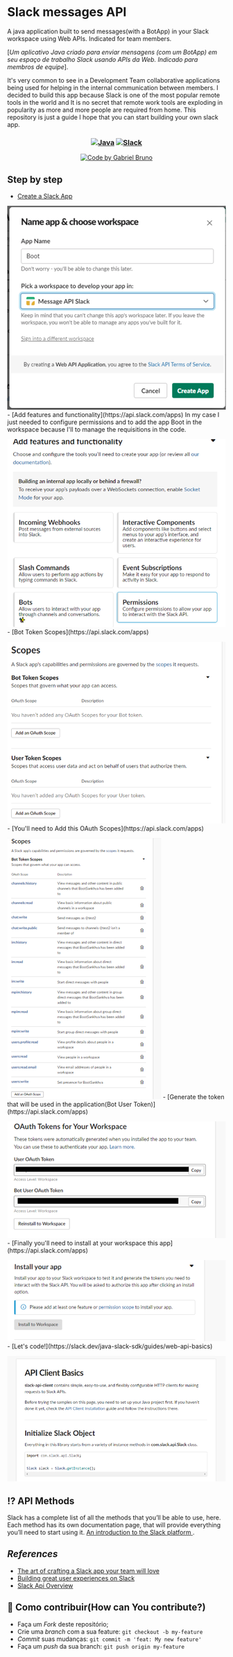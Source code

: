 # Slack messages API
 A java application built to send messages(with a BotApp) in your Slack workspace using Web APIs. Indicated for team members.</p>
 [_Um aplicativo Java criado para enviar mensagens (com um BotApp) em seu espaço de trabalho Slack usando APIs da Web. Indicado para membros de equipe_].
 
 It's very common to see in a Development Team collaborative applications being used for helping in the internal communication between members. I decided to build this app because Slack is one of the most popular remote tools in the world and It is no secret that remote work tools are exploding in popularity as more and more people are required from home. This repository is just a guide I hope that you can start building your own slack app.


 <h3 align="center">
    <a  href="https://www.oracle.com/java/technologies/downloads/" >
    <img alt="Java" title="#java" width="170px" height="83px" src="https://marcas-logos.net/wp-content/uploads/2020/11/Java-logo.jpg"></a>
    <a  href="https://slack.com/intl/pt-br/">
    <img alt="Slack" title="#Slack" width="170px" height="83px"  src="https://assets.b9.com.br/wp-content/uploads/2019/01/slack_logo_2.png"></a>
</h3>
  

   <a href="https://github.com/gabriel-silva-kothe">
   <div align="center"> <img alt="Code by Gabriel Bruno" src="https://img.shields.io/badge/code%20by-Gabriel%20Bruno-red"></div>
  </a>
</p>


## Step by step

-  [Create a Slack App](https://api.slack.com/apps) </p>
<img alt="img" title="#img1" src="./images/app.png">
-  [Add features and functionality](https://api.slack.com/apps) 
In my case I just needed to configure permissions and to add the app Boot in the workspace because I'll to manage the requisitions in the code.</p>
<img alt="img" title="#img2" src="./images/permissions.png">
-  [Bot Token Scopes](https://api.slack.com/apps) </p>
<img alt="img" title="#img3" src="./images/scopes.png">
-  [You'll need to Add this OAuth Scopes](https://api.slack.com/apps) </p>
<img alt="img" title="#img4" src="./images/scopesall.png">
-  [Generate the token that will be used in the application(Bot User Token)](https://api.slack.com/apps) </p>
<img alt="img" title="#img5" src="./images/tokens.png">
-  [Finally you'll need to install at your workspace this app](https://api.slack.com/apps) </p>
<img alt="img" title="#img6" src="./images/install.png">
-  [Let's code!](https://slack.dev/java-slack-sdk/guides/web-api-basics) </p>
<img alt="img" title="#img7" src="./images/javaapi.png"> 



## :interrobang: API Methods


Slack has a complete list of all the methods that you’ll be able to use, here. Each method has its own documentation page, that will provide everything you’ll need to start using it.  <a href="https://api.slack.com/start/overview">An introduction to the Slack platform </a>.


## *References*

- [The art of crafting a Slack app 
your team will love](https://slack.dev/guides/Build.pdf)
- [Building great user experiences
on Slack](https://slack.dev/guides/AppUIGuidelines.pdf)
- [Slack Api Overview](https://api.slack.com/start/overview)



<a id="como-contribuir"></a>

## :dart: Como contribuir(How can You contribute?)

- Faça um _Fork_ deste repositório;
- Crie uma _branch_ com a sua feature: `git checkout -b my-feature`
- _Commit_ suas mudanças: `git commit -m 'feat: My new feature'`
- Faça um _push_ da sua branch: `git push origin my-feature`
